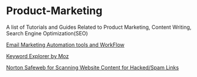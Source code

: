 # Product-Marketing
A list of Tutorials and Guides Related to Product Marketing, Content Writing, Search Engine Optimization(SEO)

[Email Marketing Automation tools and WorkFlow]( https://www.reddit.com/r/startups/comments/4i002n/whats_your_best_email_automation_flow_look_like/)

[Keyword Explorer by Moz](
https://moz.com/explorer/overview?q=Flask+Angularjs+API)


[Norton Safeweb for Scanning Website Content for Hacked/Spam Links](
https://safeweb.norton.com/)



